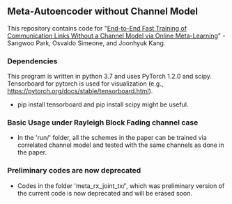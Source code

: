 ## Meta-Autoencoder without Channel Model

This repository contains code for "[End-to-End Fast Training of Communication Links Without a Channel Model via Online Meta-Learning](https://arxiv.org/abs/2003.01479)" - 
Sangwoo Park, Osvaldo Simeone, and Joonhyuk Kang.

### Dependencies

This program is written in python 3.7 and uses PyTorch 1.2.0 and scipy.
Tensorboard for pytorch is used for visualization (e.g., https://pytorch.org/docs/stable/tensorboard.html).
- pip install tensorboard and pip install scipy might be useful.

### Basic Usage under Rayleigh Block Fading channel case
    
-  In the 'run/' folder, all the schemes in the paper can be trained via correlated channel model and tested with the same channels as done in the paper.

### Preliminary codes are now deprecated
    
-  Codes in the folder 'meta_rx_joint_tx/', which was preliminary version of the current code is now deprecated and will be erased soon.
